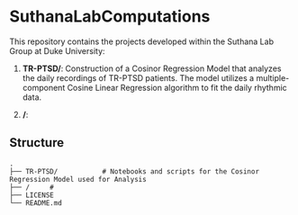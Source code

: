 # SuthanaLabComputations
This repository contains the projects developed within the Suthana Lab Group at Duke University:

1. **TR-PTSD/**: Construction of a Cosinor Regression Model that analyzes the daily recordings of TR-PTSD patients. The model utilizes a multiple-component Cosine Linear Regression algorithm to fit the daily rhythmic data.  
   
2. **/**: 

## Structure

```
.
├── TR-PTSD/           # Notebooks and scripts for the Cosinor Regression Model used for Analysis
├── /     # 
├── LICENSE
└── README.md
```
